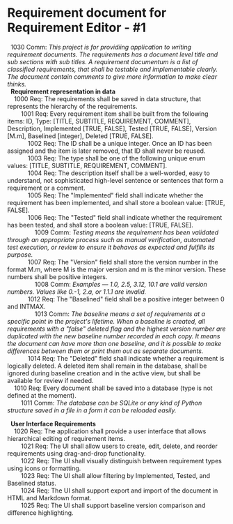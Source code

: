 # Requirement document for Requirement Editor - #1 
&nbsp;&nbsp;1030 Comm: *This project is for providiing application to writing requirement documents. The requirements has a document level title and sub sections with sub titles. A requirement documentum is a list of classified requirements, that shall be testable and implementable clearly. The document contain comments to give more information to make clear thinks.*  
&nbsp;&nbsp;**Requirement representation in data**  
&nbsp;&nbsp;&nbsp;&nbsp;1000 Req: The requirements shall be saved in data structure, that represents the hierarchy of the requirements.  
&nbsp;&nbsp;&nbsp;&nbsp;&nbsp;&nbsp;&nbsp;&nbsp;1001 Req: Every requirement item shall be built from the following items: ID, Type: [TITLE, SUBTITLE, REQUIREMENT, COMMENT], Description, Implemented [TRUE, FALSE], Tested [TRUE, FALSE], Version [M.m], Baselined [integer], Deleted [TRUE, FALSE].  
&nbsp;&nbsp;&nbsp;&nbsp;&nbsp;&nbsp;&nbsp;&nbsp;&nbsp;&nbsp;&nbsp;&nbsp;1002 Req: The ID shall be a unique integer. Once an ID has been assigned and the item is later removed, that ID shall never be reused.  
&nbsp;&nbsp;&nbsp;&nbsp;&nbsp;&nbsp;&nbsp;&nbsp;&nbsp;&nbsp;&nbsp;&nbsp;1003 Req: The type shall be one of the following unique enum values: [TITLE, SUBTITLE, REQUIREMENT, COMMENT].  
&nbsp;&nbsp;&nbsp;&nbsp;&nbsp;&nbsp;&nbsp;&nbsp;&nbsp;&nbsp;&nbsp;&nbsp;1004 Req: The description itself shall be a well-worded, easy to understand, not sophisticated high-level sentence or sentences that form a requirement or a comment.  
&nbsp;&nbsp;&nbsp;&nbsp;&nbsp;&nbsp;&nbsp;&nbsp;&nbsp;&nbsp;&nbsp;&nbsp;1005 Req: The "Implemented" field shall indicate whether the requirement has been implemented, and shall store a boolean value: [TRUE, FALSE].  
&nbsp;&nbsp;&nbsp;&nbsp;&nbsp;&nbsp;&nbsp;&nbsp;&nbsp;&nbsp;&nbsp;&nbsp;1006 Req: The "Tested" field shall indicate whether the requirement has been tested, and shall store a boolean value: [TRUE, FALSE].  
&nbsp;&nbsp;&nbsp;&nbsp;&nbsp;&nbsp;&nbsp;&nbsp;&nbsp;&nbsp;&nbsp;&nbsp;&nbsp;&nbsp;&nbsp;&nbsp;1009 Comm: *Testing means the requirement has been validated through an appropriate process such as manual verification, automated test execution, or review to ensure it behaves as expected and fulfills its purpose.*  
&nbsp;&nbsp;&nbsp;&nbsp;&nbsp;&nbsp;&nbsp;&nbsp;&nbsp;&nbsp;&nbsp;&nbsp;1007 Req: The "Version" field shall store the version number in the format M.m, where M is the major version and m is the minor version. These numbers shall be positive integers.  
&nbsp;&nbsp;&nbsp;&nbsp;&nbsp;&nbsp;&nbsp;&nbsp;&nbsp;&nbsp;&nbsp;&nbsp;&nbsp;&nbsp;&nbsp;&nbsp;1008 Comm: *Examples — 1.0, 2.5, 3.12, 10.1 are valid version numbers. Values like 0.-1, 2.a, or 1.1.1 are invalid.*  
&nbsp;&nbsp;&nbsp;&nbsp;&nbsp;&nbsp;&nbsp;&nbsp;&nbsp;&nbsp;&nbsp;&nbsp;1012 Req: The "Baselined" field shall be a positive integer between 0 and INTMAX.  
&nbsp;&nbsp;&nbsp;&nbsp;&nbsp;&nbsp;&nbsp;&nbsp;&nbsp;&nbsp;&nbsp;&nbsp;&nbsp;&nbsp;&nbsp;&nbsp;1013 Comm: *The baseline means a set of requirements at a specific point in the project's lifetime. When a baseline is created, all requirements with a "false" deleted flag and the highest version number are duplicated with the new baseline number recorded in each copy. It means the document can have more than one baseline, and it is possible to make differences between them or print them out as separate documents.*  
&nbsp;&nbsp;&nbsp;&nbsp;&nbsp;&nbsp;&nbsp;&nbsp;&nbsp;&nbsp;&nbsp;&nbsp;1014 Req: The "Deleted" field shall indicate whether a requirement is logically deleted. A deleted item shall remain in the database, shall be ignored during baseline creation and in the active view, but shall be available for review if needed.  
&nbsp;&nbsp;&nbsp;&nbsp;1010 Req: Every document shall be saved into a database (type is not defined at the moment).  
&nbsp;&nbsp;&nbsp;&nbsp;&nbsp;&nbsp;&nbsp;&nbsp;1011 Comm: *The database can be SQLite or any kind of Python structure saved in a file in a form it can be reloaded easily.*

&nbsp;&nbsp;**User Interface Requirements**  
&nbsp;&nbsp;&nbsp;&nbsp;1020 Req: The application shall provide a user interface that allows hierarchical editing of requirement items.  
&nbsp;&nbsp;&nbsp;&nbsp;&nbsp;&nbsp;&nbsp;&nbsp;1021 Req: The UI shall allow users to create, edit, delete, and reorder requirements using drag-and-drop functionality.  
&nbsp;&nbsp;&nbsp;&nbsp;&nbsp;&nbsp;&nbsp;&nbsp;1022 Req: The UI shall visually distinguish between requirement types using icons or formatting.  
&nbsp;&nbsp;&nbsp;&nbsp;&nbsp;&nbsp;&nbsp;&nbsp;1023 Req: The UI shall allow filtering by Implemented, Tested, and Baselined status.  
&nbsp;&nbsp;&nbsp;&nbsp;&nbsp;&nbsp;&nbsp;&nbsp;1024 Req: The UI shall support export and import of the document in HTML and Markdown format.  
&nbsp;&nbsp;&nbsp;&nbsp;&nbsp;&nbsp;&nbsp;&nbsp;1025 Req: The UI shall support baseline version comparison and difference highlighting.